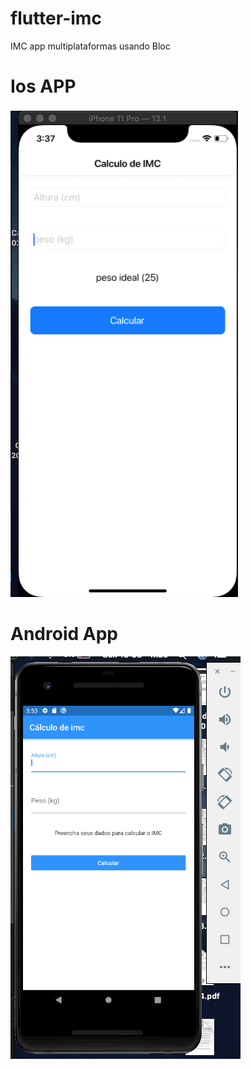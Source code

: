 # flutter-imc
IMC app multiplataformas usando Bloc

# Ios APP

![alt text](https://github.com/bernardcaldas/flutter-imc/blob/master/ios/IosApp-imc.gif)

# Android App
![alt text](https://github.com/bernardcaldas/flutter-imc/blob/master/ui/android/AndroidApp-imc.gif)
